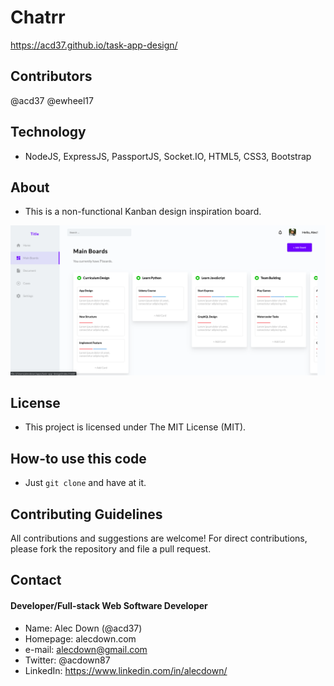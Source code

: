 # Chatrr
https://acd37.github.io/task-app-design/

## Contributors
@acd37
@ewheel17


## Technology
* NodeJS, ExpressJS, PassportJS, Socket.IO, HTML5, CSS3, Bootstrap

## About
* This is a non-functional Kanban design inspiration board.

![screenshot](https://github.com/acd37/task-app-design/blob/master/assets/images/screenshot.png)


## License 
* This project is licensed under The MIT License (MIT).

## How-to use this code
* Just `git clone` and have at it.

## Contributing Guidelines
All contributions and suggestions are welcome!
For direct contributions, please fork the repository and file a pull request. 

## Contact
#### Developer/Full-stack Web Software Developer
* Name: Alec Down (@acd37)
* Homepage: alecdown.com
* e-mail: alecdown@gmail.com
* Twitter: @acdown87
* LinkedIn: https://www.linkedin.com/in/alecdown/
